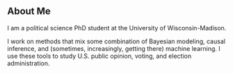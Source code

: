 ## About Me

I am a political science PhD student at the University of Wisconsin-Madison.

I work on methods that mix some combination of Bayesian modeling, causal inference, and (sometimes, increasingly, getting there) machine learning.
I use these tools to study U.S. public opinion, voting, and election administration.



<!--
**mikedecr/mikedecr** is a ✨ _special_ ✨ repository because its `README.md` (this file) appears on your GitHub profile.

Here are some ideas to get you started:

- 🔭 I’m currently working on ...
- 🌱 I’m currently learning ...
- 👯 I’m looking to collaborate on ...
- 🤔 I’m looking for help with ...
- 💬 Ask me about ...
- 📫 How to reach me: ...
- 😄 Pronouns: ...
- ⚡ Fun fact: ...
-->
